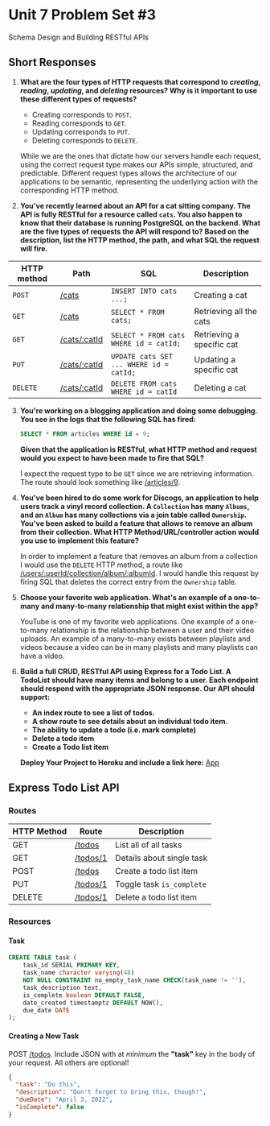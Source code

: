 # Unit 7 Problem Set #3

Schema Design and Building RESTful APIs

## Short Responses

1. **What are the four types of HTTP requests that correspond to _creating_, _reading_, _updating_, and _deleting_ resources? Why is it important to use these different types of requests?**

   - Creating corresponds to `POST`.
   - Reading corresponds to `GET`.
   - Updating corresponds to `PUT`.
   - Deleting corresponds to `DELETE`.

   While we are the ones that dictate how our servers handle each request, using the correct request type makes our APIs simple, structured, and predictable. Different request types allows the architecture of our applications to be semantic, representing the underlying action with the corresponding HTTP method.

2. **You've recently learned about an API for a cat sitting company. The API is fully RESTful for a resource called `cats`. You also happen to know that their database is running PostgreSQL on the backend. What are the five types of requests the API will respond to? Based on the description, list the HTTP method, the path, and what SQL the request will fire.**

| HTTP method | Path             | SQL                                     | Description               |
| ----------- | ---------------- | --------------------------------------- | ------------------------- |
| `POST`      | [/cats]()        | `INSERT INTO cats ...;`                 | Creating a cat            |
| `GET`       | [/cats]()        | `SELECT * FROM cats;`                   | Retrieving all the cats   |
| `GET`       | [/cats/:catId]() | `SELECT * FROM cats WHERE id = catId;`  | Retrieving a specific cat |
| `PUT`       | [/cats/:catId]() | `UPDATE cats SET ... WHERE id = catId;` | Updating a specific cat   |
| `DELETE`    | [/cats/:catId]() | `DELETE FROM cats WHERE id = catId`     | Deleting a cat            |

3. **You're working on a blogging application and doing some debugging. You see in the logs that the following SQL has fired:**

   ```sql
   SELECT * FROM articles WHERE id = 9;
   ```

   **Given that the application is RESTful, what HTTP method and request would you expect to have been made to fire that SQL?**

   I expect the request type to be `GET` since we are retrieving information. The route should look something like [/articles/9]().

4. **You've been hired to do some work for Discogs, an application to help users track a vinyl record collection. A `Collection` has many `Albums`, and an `Album` has many collections via a join table called `Ownership`. You've been asked to build a feature that allows to remove an album from their collection. What HTTP Method/URL/controller action would you use to implement this feature?**

   In order to implement a feature that removes an album from a collection I would use the `DELETE` HTTP method, a route like [/users/:userId/collection/album/:albumId](). I would handle this request by firing SQL that deletes the correct entry from the `Ownership` table.

5. **Choose your favorite web application. What's an example of a one-to-many and many-to-many relationship that might exist within the app?**

   YouTube is one of my favorite web applications. One example of a one-to-many relationship is the relationship between a user and their video uploads. An example of a many-to-many exists between playlists and videos because a video can be in many playlists and many playlists can have a video.

6. **Build a full CRUD, RESTful API using Express for a Todo List. A TodoList should have many items and belong to a user. Each endpoint should respond with the appropriate JSON response. Our API should support:**

   - **An index route to see a list of todos.**
   - **A show route to see details about an individual todo item.**
   - **The ability to update a todo (i.e. mark complete)**
   - **Delete a todo item**
   - **Create a Todo list item**

   **Deploy Your Project to Heroku and include a link here:** [App](https://banana-surprise-06355.herokuapp.com/todos)

## Express Todo List API

### Routes

| HTTP Method | Route                                                           | Description               |
| ----------- | --------------------------------------------------------------- | ------------------------- |
| GET         | [/todos](https://banana-surprise-06355.herokuapp.com/todos)     | List all of all tasks     |
| GET         | [/todos/1](https://banana-surprise-06355.herokuapp.com/todos/1) | Details about single task |
| POST        | [/todos]()                                                      | Create a todo list item   |
| PUT         | [/todos/1](https://banana-surprise-06355.herokuapp.com/todos/1) | Toggle task `is_complete` |
| DELETE      | [/todos/1](https://banana-surprise-06355.herokuapp.com/todos/1) | Delete a todo list item   |

### Resources

#### Task

```SQL
CREATE TABLE task (
    task_id SERIAL PRIMARY KEY,
    task_name character varying(48)
    NOT NULL CONSTRAINT no_empty_task_name CHECK(task_name != ''),
    task_description text,
    is_complete boolean DEFAULT FALSE,
    date_created timestamptz DEFAULT NOW(),
    due_date DATE
);
```

#### Creating a New Task

POST [/todos](https://banana-surprise-06355.herokuapp.com/todos). Include JSON with at _minimum_ the **"task"** key in the body of your request. All others are optional!

```json
{
  "task": "Do this",
  "description": "Don't forget to bring this, though!",
  "dueDate": "April 3, 2022",
  "isComplete": false
}
```
